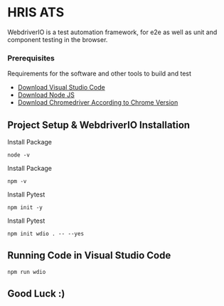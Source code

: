 # HRIS ATS

WebdriverIO is a test automation framework, for e2e as well as unit and component testing in the browser.

### Prerequisites

Requirements for the software and other tools to build and test
- [Download Visual Studio Code](https://code.visualstudio.com/download)
- [Download Node JS](https://nodejs.org/en/download) 
- [Download Chromedriver According to Chrome Version](https://chromedriver.chromium.org/downloads) 

## Project Setup & WebdriverIO Installation

Install Package 

    node -v

Install Package

    npm -v

Install Pytest

    npm init -y
    
Install Pytest

    npm init wdio . -- --yes

## Running Code in Visual Studio Code

    npm run wdio

## Good Luck :)
